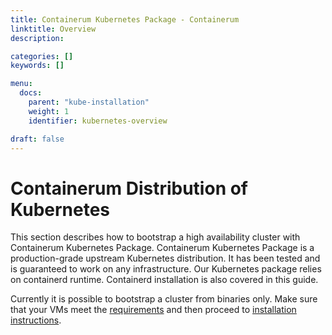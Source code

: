 ```yaml
---
title: Containerum Kubernetes Package - Containerum
linktitle: Overview
description:

categories: []
keywords: []

menu:
  docs:
    parent: "kube-installation"
    weight: 1
    identifier: kubernetes-overview

draft: false
---
```


# Containerum Distribution of Kubernetes
This section describes how to bootstrap a high availability cluster with Containerum Kubernetes Package.
Containerum Kubernetes Package is a production-grade upstream Kubernetes distribution. It has been tested and is guaranteed to work on any infrastructure. Our Kubernetes package relies on containerd runtime. Containerd installation is also covered in this guide.

Currently it is possible to bootstrap a cluster from binaries only. Make sure that your VMs meet the [requirements](/kubernetes/prerequirements) and then proceed to [installation instructions](/kubernetes/installation/).
